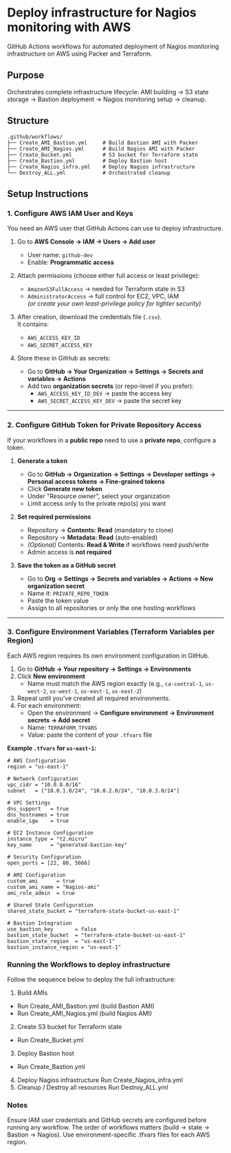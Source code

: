 # Deploy infrastructure for Nagios monitoring with AWS

GitHub Actions workflows for automated deployment of Nagios monitoring infrastructure on AWS using Packer and Terraform.

## Purpose
Orchestrates complete infrastructure lifecycle: AMI building → S3 state storage → Bastion deployment → Nagios monitoring setup → cleanup.

## Structure
```
.github/workflows/
├── Create_AMI_Bastion.yml     # Build Bastion AMI with Packer
├── Create_AMI_Nagios.yml      # Build Nagios AMI with Packer  
├── Create_Bucket.yml          # S3 bucket for Terraform state
├── Create_Bastion.yml         # Deploy Bastion host
├── Create_Nagios_infra.yml    # Deploy Nagios infrastructure
└── Destroy_ALL.yml            # Orchestrated cleanup
```


## Setup Instructions

### 1. Configure AWS IAM User and Keys
You need an AWS user that GitHub Actions can use to deploy infrastructure.

1. Go to **AWS Console → IAM → Users → Add user**  
   - User name: `github-dev`  
   - Enable: **Programmatic access**  

2. Attach permissions (choose either full access or least privilege):  
   - `AmazonS3FullAccess` → needed for Terraform state in S3  
   - `AdministratorAccess` → full control for EC2, VPC, IAM  
     *(or create your own least-privilege policy for tighter security)*  

3. After creation, download the credentials file (`.csv`).  
   It contains:  
   - `AWS_ACCESS_KEY_ID`  
   - `AWS_SECRET_ACCESS_KEY`

4. Store these in GitHub as secrets:  
   - Go to **GitHub → Your Organization → Settings → Secrets and variables → Actions**  
   - Add two **organization secrets** (or repo-level if you prefer):  
     - `AWS_ACCESS_KEY_ID_DEV` → paste the access key  
     - `AWS_SECRET_ACCESS_KEY_DEV` → paste the secret key  

---

### 2. Configure GitHub Token for Private Repository Access
If your workflows in a **public repo** need to use a **private repo**, configure a token.

1. **Generate a token**  
   - Go to **GitHub → Organization → Settings → Developer settings → Personal access tokens → Fine-grained tokens**  
   - Click **Generate new token**  
   - Under "Resource owner", select your organization  
   - Limit access only to the private repo(s) you want  

2. **Set required permissions**  
   - Repository → **Contents: Read** (mandatory to clone)  
   - Repository → **Metadata: Read** (auto-enabled)  
   - *(Optional)* Contents: **Read & Write** if workflows need push/write  
   - Admin access is **not required**  

3. **Save the token as a GitHub secret**  
   - Go to **Org → Settings → Secrets and variables → Actions → New organization secret**  
   - Name it: `PRIVATE_REPO_TOKEN`  
   - Paste the token value  
   - Assign to all repositories or only the one hosting workflows  

---

### 3. Configure Environment Variables (Terraform Variables per Region)
Each AWS region requires its own environment configuration in GitHub.

1. Go to **GitHub → Your repository → Settings → Environments**  
2. Click **New environment**  
   - Name must match the AWS region exactly (e.g., `ca-central-1`, `us-west-2`, `us-west-1`, `us-east-1`, `us-east-2`)  
3. Repeat until you’ve created all required environments.  
4. For each environment:  
   - Open the environment → **Configure environment → Environment secrets → Add secret**  
   - Name: `TERRAFORM_TFVARS`  
   - Value: paste the content of your `.tfvars` file  

**Example `.tfvars` for `us-east-1`:**
```hcl
# AWS Configuration
region = "us-east-1"

# Network Configuration
vpc_cidr = "10.0.0.0/16"
subnet   = ["10.0.1.0/24", "10.0.2.0/24", "10.0.3.0/24"]

# VPC Settings
dns_support   = true
dns_hostnames = true
enable_igw    = true

# EC2 Instance Configuration
instance_type = "t2.micro"
key_name      = "generated-bastion-key"

# Security Configuration
open_ports = [22, 80, 5666]

# AMI Configuration
custom_ami      = true
custom_ami_name = "Nagios-ami"
ami_role_admin  = true

# Shared State Configuration
shared_state_bucket = "terraform-state-bucket-us-east-1"

# Bastion Integration
use_bastion_key       = false
bastion_state_bucket  = "terraform-state-bucket-us-east-1"
bastion_state_region  = "us-east-1"
bastion_instance_region = "us-east-1"
```

### Running the Workflows to deploy infrastructure
Follow the sequence below to deploy the full infrastructure:
1. Build AMIs
- Run Create_AMI_Bastion.yml (build Bastion AMI)
- Run Create_AMI_Nagios.yml (build Nagios AMI)
2. Create S3 bucket for Terraform state
- Run Create_Bucket.yml
3. Deploy Bastion host
- Run Create_Bastion.yml
4. Deploy Nagios infrastructure
Run Create_Nagios_infra.yml
5. Cleanup / Destroy all resources
Run Destroy_ALL.yml

### Notes
Ensure IAM user credentials and GitHub secrets are configured before running any workflow.
The order of workflows matters (build → state → Bastion → Nagios).
Use environment-specific .tfvars files for each AWS region.